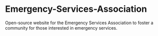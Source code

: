 # Emergency-Services-Association
Open-source website for the Emergency Services Association to foster a community for those interested in emergency services.
